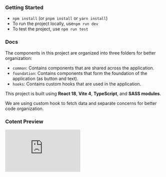 ### Getting Started

- `npm install` (or `pnpm install` or `yarn install`)
- To run the project locally, use`npm run dev`
- To test the project, use `npm run test`

### Docs

The components in this project are organized into three folders for better organization:

- `common`: Contains components that are shared across the application.
- `foundation`: Contains components that form the foundation of the application (as button and text).
- `hooks`: Contains custom hooks that are used in the application.

This project is built using **React 18**, **Vite 4**, **TypeScript**, and **SASS modules**.

We are using custom hook to fetch data and separate concerns for better code organization.

### Cotent Preview

<iframe src="https://giphy.com/embed/WAF08PSqtfRtLdbmQK" width="240" height="135" frameBorder="0" class="giphy-embed" allowFullScreen></iframe><p><a href="https://giphy.com/gifs/WAF08PSqtfRtLdbmQK"></a></p>
